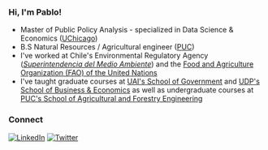 ### Hi, I'm Pablo!
- Master of Public Policy Analysis - specialized in Data Science & Economics ([UChicago](https://harris.uchicago.edu/))
- B.S Natural Resources / Agricultural engineer ([PUC](https://www.uc.cl/))
- I've worked at Chile's Environmental Regulatory Agency ([*Superintendencia del Medio Ambiente*](https://portal.sma.gob.cl/)) and the [Food and Agriculture Organization (FAO) of the United Nations](https://www.fao.org/americas/en/)
- I've taught graduate courses at [UAI's School of Government](https://gobierno.uai.cl/profesor-externo-uai/pablo-aguirre/) and [UDP's School of Business & Economics](https://postgradosfee.udp.cl/personas/pablo-aguirre/) as well as undergraduate courses at [PUC's School of Agricultural and Forestry Engineering](https://agronomia.uc.cl/)

### Connect
<a href="https://www.linkedin.com/in/pjaguirreh/"><img src="https://img.shields.io/badge/LinkedIn--_.svg?style=social&logo=linkedin" alt="LinkedIn"></a> <a href="https://twitter.com/PAguirreH"><img src="https://img.shields.io/twitter/follow/PAguirreH?label=Twitter&style=social" alt="Twitter"></a>

